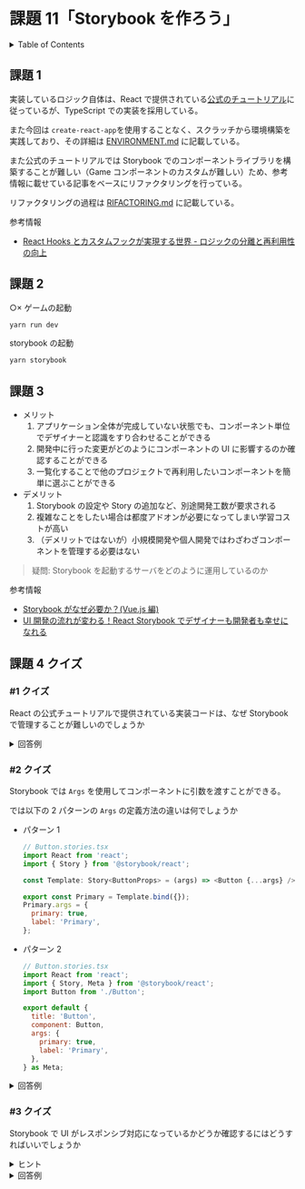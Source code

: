 # 課題 11「Storybook を作ろう」

<!-- START doctoc generated TOC please keep comment here to allow auto update -->
<!-- DON'T EDIT THIS SECTION, INSTEAD RE-RUN doctoc TO UPDATE -->
<details>
<summary>Table of Contents</summary>

- [課題 1](#%E8%AA%B2%E9%A1%8C1)
- [課題 2](#%E8%AA%B2%E9%A1%8C2)

</details>
<!-- END doctoc generated TOC please keep comment here to allow auto update -->

## 課題 1

実装しているロジック自体は、React で提供されている[公式のチュートリアル](https://ja.reactjs.org/tutorial/tutorial.html)に従っているが、TypeScript での実装を採用している。

また今回は `create-react-app`を使用することなく、スクラッチから環境構築を実践しており、その詳細は [ENVIRONMENT.md](./ENVIRONMENT.md) に記載している。

また公式のチュートリアルでは Storybook でのコンポーネントライブラリを構築することが難しい（Game コンポーネントのカスタムが難しい）ため、参考情報に載せている記事をベースにリファクタリングを行っている。

リファクタリングの過程は [RIFACTORING.md](./RIFACTORING.md) に記載している。

参考情報

- [React Hooks とカスタムフックが実現する世界 - ロジックの分離と再利用性の向上](https://qiita.com/sonatard/items/617f324228f75b9c802f)

## 課題 2

○× ゲームの起動

```bash
yarn run dev
```

storybook の起動

```bash
yarn storybook
```

## 課題 3

- メリット
  1. アプリケーション全体が完成していない状態でも、コンポーネント単位でデザイナーと認識をすり合わせることができる
  2. 開発中に行った変更がどのようにコンポーネントの UI に影響するのか確認することができる
  3. 一覧化することで他のプロジェクトで再利用したいコンポーネントを簡単に選ぶことができる
- デメリット
  1. Storybook の設定や Story の追加など、別途開発工数が要求される
  2. 複雑なことをしたい場合は都度アドオンが必要になってしまい学習コストが高い
  3. （デメリットではないが）小規模開発や個人開発ではわざわざコンポーネントを管理する必要はない

> 疑問: Storybook を起動するサーバをどのように運用しているのか

参考情報

- [Storybook がなぜ必要か？(Vue.js 編)](https://qiita.com/masaakikunsan/items/dad8d84807918f3a43cb)
- [UI 開発の流れが変わる！React Storybook でデザイナーも開発者も幸せになれる](https://www.webprofessional.jp/react-storybook-develop-beautiful-user-interfaces-with-ease/)

## 課題 4 クイズ

### #1 クイズ

React の公式チュートリアルで提供されている実装コードは、なぜ Storybook で管理することが難しいのでしょうか

<details>
<summary>回答例</summary>
</details>

### #2 クイズ

Storybook では `Args` を使用してコンポーネントに引数を渡すことができる。

では以下の 2 パターンの `Args` の定義方法の違いは何でしょうか

- パターン 1

  ```js
  // Button.stories.tsx
  import React from 'react';
  import { Story } from '@storybook/react';

  const Template: Story<ButtonProps> = (args) => <Button {...args} />;

  export const Primary = Template.bind({});
  Primary.args = {
    primary: true,
    label: 'Primary',
  };
  ```

- パターン 2

  ```js
  // Button.stories.tsx
  import React from 'react';
  import { Story, Meta } from '@storybook/react';
  import Button from './Button';

  export default {
    title: 'Button',
    component: Button,
    args: {
      primary: true,
      label: 'Primary',
    },
  } as Meta;
  ```

<details>
<summary>回答例</summary>
</details>

### #3 クイズ

Storybook で UI がレスポンシブ対応になっているかどうか確認するにはどうすればいいでしょうか

<details>
<summary>ヒント</summary>

[[Storybook] Viewport](https://storybook.js.org/docs/react/essentials/viewport)

</details>

<details>
<summary>回答例</summary>
</details>
